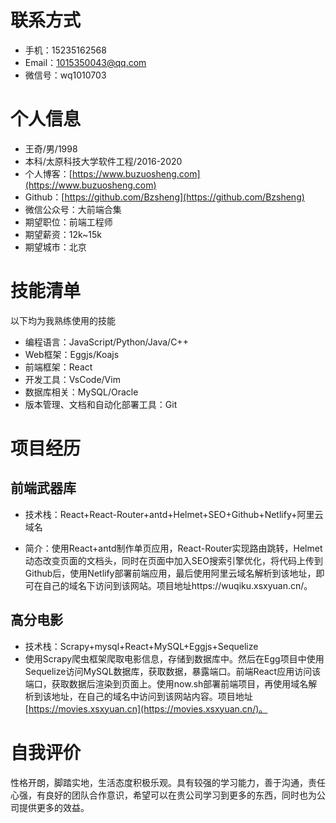 # 联系方式

- 手机：15235162568 
- Email：1015350043@qq.com 
- 微信号：wq1010703

# 个人信息

 - 王奇/男/1998
 - 本科/太原科技大学软件工程/2016-2020
 - 个人博客：[https://www.buzuosheng.com](https://www.buzuosheng.com) 
 - Github：[https://github.com/Bzsheng](https://github.com/Bzsheng)
 - 微信公众号：大前端合集
 - 期望职位：前端工程师
 - 期望薪资：12k~15k
 - 期望城市：北京

# 技能清单 

以下均为我熟练使用的技能

- 编程语言：JavaScript/Python/Java/C++
- Web框架：Eggjs/Koajs
- 前端框架：React
- 开发工具：VsCode/Vim
- 数据库相关：MySQL/Oracle
- 版本管理、文档和自动化部署工具：Git


# 项目经历

## 前端武器库

+ 技术栈：React+React-Router+antd+Helmet+SEO+Github+Netlify+阿里云域名

+ 简介：使用React+antd制作单页应用，React-Router实现路由跳转，Helmet动态改变页面的文档头，同时在页面中加入SEO搜索引擎优化，将代码上传到Github后，使用Netlify部署前端应用，最后使用阿里云域名解析到该地址，即可在自己的域名下访问到该网站。项目地址https://wuqiku.xsxyuan.cn/。

## 高分电影

+ 技术栈：Scrapy+mysql+React+MySQL+Eggjs+Sequelize
+ 使用Scrapy爬虫框架爬取电影信息，存储到数据库中。然后在Egg项目中使用Sequelize访问MySQL数据库，获取数据，暴露端口。前端React应用访问该端口，获取数据后渲染到页面上。使用now.sh部署前端项目，再使用域名解析到该地址，在自己的域名中访问到该网站内容。项目地址[https://movies.xsxyuan.cn](https://movies.xsxyuan.cn/)。

# 自我评价

性格开朗，脚踏实地，生活态度积极乐观。具有较强的学习能力，善于沟通，责任心强，有良好的团队合作意识，希望可以在贵公司学习到更多的东西，同时也为公司提供更多的效益。
